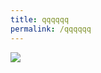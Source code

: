 ```yaml
---
title: qqqqqq
permalink: /qqqqqq
---
```

<a href='https://www.google.com'>
	<img src='/images/1-understandin.jpg'/>
	</a>
